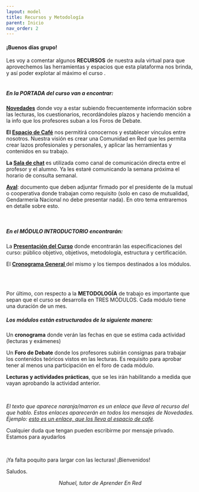 ```yaml
---
layout: model
title: Recursos y Metodología
parent: Inicio
nav_order: 2
---
```

<h4><b>¡Buenos días grupo!</b></h4>
<p>Les voy a comentar algunos <b>RECURSOS</b> de nuestra aula virtual para que aprovechemos las herramientas y espacios que esta plataforma nos brinda, y así poder explotar al máximo el curso .<br><br></p>
<h5>En la <b>PORTADA</b> del curso van a encontrar:</h5>
<p><a href="" target="_blank" rel="noreferrer noopener"><b>Novedades</b></a> donde voy a estar subiendo frecuentemente información sobre las lecturas, los cuestionarios, recordándoles plazos y haciendo mención a la info que los profesores suban a los Foros de Debate.</p>
<p><b>El <a href="" target="_blank" rel="noreferrer noopener">Espacio de Café</a></b> nos permitirá conocernos y establecer vínculos entre nosotros. Nuestra visión es crear una Comunidad en Red que les permita crear lazos profesionales y personales, y aplicar las herramientas y contenidos en su trabajo.</p>
<p><b>La <a href="" target="_blank" rel="noreferrer noopener">Sala de chat</a> </b>es utilizada como canal de comunicación directa entre el profesor y el alumno. Ya les estaré comunicando la semana próxima el horario de consulta semanal.</p>
<p><b><a href="" target="_blank" rel="noreferrer noopener">Aval</a></b>: documento que deben adjuntar firmado por el presidente de la mutual o cooperativa donde trabajan como requisito (solo en caso de mutualidad, Gendarmería Nacional no debe presentar nada). En otro tema entraremos en detalle sobre esto.</p>
<p><br></p>
<h5>En el <b>MÓDULO INTRODUCTORIO</b> encontrarán:&nbsp;</h5>
<p>La <b><a href="" target="_blank" rel="noreferrer noopener">Presentación del Curso</a></b> donde encontrarán las especificaciones del curso: público objetivo, objetivos, metodología, estructura y certificación.</p>
<p>El <b><a href="" target="_blank" rel="noreferrer noopener">Cronograma General </a></b>del mismo y los tiempos destinados a los módulos.</p>
<p><br><br></p>
<p>Por último, con respecto a la <b>METODOLOGÍA</b> de trabajo es importante que sepan que el curso se desarrolla en TRES MÓDULOS. Cada módulo tiene una duración de un mes.</p>
<h5>Los módulos están estructurados de la siguiente manera:</h5>
<p>Un <b>cronograma</b> donde verán las fechas en que se estima cada actividad (lecturas y exámenes)</p>
<p>Un <b>Foro de Debate</b> donde los profesores subirán consignas para trabajar los contenidos teóricos vistos en las lecturas. Es requisito para aprobar tener al menos una participación en el foro de cada módulo.</p>
<p><b>Lecturas y actividades prácticas</b>, que se les irán habilitando a medida que vayan aprobando la actividad anterior.</p>
<p><br></p>
<p><i>El texto que aparece naranja/marron es un enlace que lleva al recurso del que hablo. Estos enlaces aparecerán en todos los mensajes de Novedades. Ejemplo: <a href="" target="_blank" rel="noreferrer noopener">esto es un enlace, que los lleva al espacio de café</a>.</i></p>
<p>Cualquier duda que tengan pueden escribirme por mensaje privado. Estamos para ayudarlos</p>
<p><br></p>
<p>¡Ya falta poquito para largar con las lecturas! ¡Bienvenidos!</p>
<p>Saludos.</p>
<p style="text-align:center;"><i>Nahuel, tutor de Aprender En Red</i></p><p></p>
